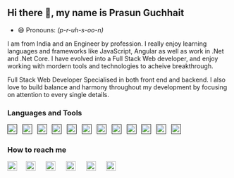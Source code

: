 ## Hi there 👋, my name is Prasun Guchhait 
- 😄 Pronouns: _(p-r-uh-s-oo-n)_

I am from India and an Engineer by profession. I really enjoy learning languages and frameworks like JavaScript, Angular as well as work in .Net and .Net Core. I have evolved into a Full Stack Web developer, and enjoy working with mordern tools and technologies to acheive breakthrough. 

Full Stack Web Developer Specialised in both front end and backend. I also love to build balance and harmony throughout my development by focusing on attention to every single details.

### Languages and Tools 
[<img src='https://cdn.jsdelivr.net/npm/simple-icons@4.15.0/icons/javascript.svg' alt='javascript' height='22'>]()&nbsp;&nbsp;
[<img src='https://cdn.jsdelivr.net/npm/simple-icons@4.15.0/icons/typescript.svg' alt='typescript' height='22'>]()&nbsp;&nbsp;
[<img src='https://cdn.jsdelivr.net/npm/simple-icons@4.15.0/icons/jquery.svg' alt='jquery' height='22'>]()&nbsp;&nbsp;
[<img src='https://cdn.jsdelivr.net/npm/simple-icons@4.15.0/icons/html5.svg' alt='html' height='22'>]()&nbsp;&nbsp;
[<img src='https://cdn.jsdelivr.net/npm/simple-icons@4.15.0/icons/css3.svg' alt='css' height='22'>]()&nbsp;&nbsp;
[<img src='https://cdn.jsdelivr.net/npm/simple-icons@4.15.0/icons/npm.svg' alt='npm' height='22'>]()&nbsp;&nbsp;
[<img src='https://cdn.jsdelivr.net/npm/simple-icons@4.15.0/icons/angular.svg' alt='angular' height='22'>]()&nbsp;&nbsp;
[<img src='https://cdn.jsdelivr.net/npm/simple-icons@4.15.0/icons/dot-net.svg' alt='dotnet' height='22'>]()&nbsp;&nbsp;
[<img src='https://cdn.jsdelivr.net/npm/simple-icons@4.15.0/icons/csharp.svg' alt='C sharp' height='22'>]()&nbsp;&nbsp;
[<img src='https://cdn.jsdelivr.net/npm/simple-icons@4.15.0/icons/microsoftsqlserver.svg' alt='sql server' height='22'>]()&nbsp;&nbsp;
[<img src='https://cdn.jsdelivr.net/npm/simple-icons@4.15.0/icons/visualstudiocode.svg' alt='vscode' height='22'>]()&nbsp;&nbsp;
[<img src='https://cdn.jsdelivr.net/npm/simple-icons@4.15.0/icons/visualstudio.svg' alt='visual studio' height='22'>]()&nbsp;&nbsp;


### How to reach me
[<img src='https://cdn.jsdelivr.net/npm/simple-icons@4.15.0/icons/github.svg' alt='github' height='22'>](https://github.com/guchhaitprasun)&nbsp;&nbsp;&nbsp;&nbsp; [<img src='https://cdn.jsdelivr.net/npm/simple-icons@4.15.0/icons/linkedin.svg' alt='linkedin' height='22'>](https://www.linkedin.com/in/iamprasunguchhait//) &nbsp;&nbsp;&nbsp;&nbsp; [<img src='https://cdn.jsdelivr.net/npm/simple-icons@4.15.0/icons/facebook.svg' alt='facebook' height='22'>](https://www.facebook.com/bubu.prasun.861997.guchhait) &nbsp;&nbsp;&nbsp;&nbsp; [<img src='https://cdn.jsdelivr.net/npm/simple-icons@4.15.0/icons/instagram.svg' alt='instagram' height='22'>](https://www.instagram.com/prasunguchhait) &nbsp;&nbsp;&nbsp;&nbsp; [<img src='https://cdn.jsdelivr.net/npm/simple-icons@4.15.0/icons/twitter.svg' alt='twitter' height='22'>](https://twitter.com/guchhaitprasun) &nbsp;&nbsp;&nbsp;&nbsp; [<img src='https://cdn.jsdelivr.net/npm/simple-icons@4.15.0/icons/icloud.svg' alt='website' height='22'>](https://www.google.com)  


<!--
**guchhaitprasun/guchhaitprasun** is a ✨ _special_ ✨ repository because its `README.md` (this file) appears on your GitHub profile.

Here are some ideas to get you started:

- 🔭 I’m currently working on ...
- 🌱 I’m currently learning ...
- 👯 I’m looking to collaborate on ...
- 🤔 I’m looking for help with ...
- 💬 Ask me about ...
- 📫 How to reach me: ...
: ...
- ⚡ Fun fact: ...
-->
